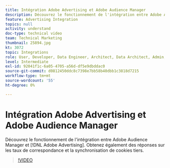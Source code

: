 ```yaml
---
title: Intégration Adobe Advertising et Adobe Audience Manager
description: Découvrez le fonctionnement de l'intégration entre Adobe Audience Manager et Adobe Advertising. Obtenez également des réponses sur les taux de correspondance et la synchronisation de cookies tiers.
feature: Advertising Integration
topics: null
activity: understand
doc-type: technical video
team: Technical Marketing
thumbnail: 25894.jpg
kt: 3072
topic: Integrations
role: User, Developer, Data Engineer, Architect, Data Architect, Admin, Leader
level: Intermediate
exl-id: 92041f1c-6a05-4705-a56d-df5e9dbddac0
source-git-commit: d0812450ddc8c7398e7bb58b40dbb1c3818d7215
workflow-type: tm+mt
source-wordcount: '55'
ht-degree: 0%

---
```


# Intégration Adobe Advertising et Adobe Audience Manager

Découvrez le fonctionnement de l&#39;intégration entre Adobe Audience Manager et [!DNL Adobe Advertising]. Obtenez également des réponses sur les taux de correspondance et la synchronisation de cookies tiers.

>[!VIDEO](https://video.tv.adobe.com/v/25894/?quality=12)
